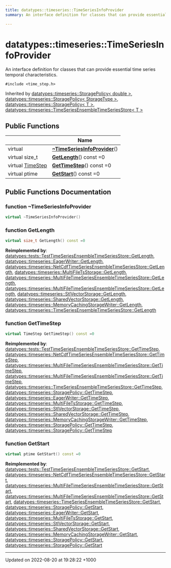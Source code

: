```yaml
---
title: datatypes::timeseries::TimeSeriesInfoProvider
summary: An interface definition for classes that can provide essential time series temporal characteristics. 

---
```


# datatypes::timeseries::TimeSeriesInfoProvider



An interface definition for classes that can provide essential time series temporal characteristics. 


`#include <time_step.h>`

Inherited by [datatypes::timeseries::StoragePolicy< double >](/uchronia-ts-doc/cpp/Classes/classdatatypes_1_1timeseries_1_1StoragePolicy/), [datatypes::timeseries::StoragePolicy< StorageType >](/uchronia-ts-doc/cpp/Classes/classdatatypes_1_1timeseries_1_1StoragePolicy/), [datatypes::timeseries::StoragePolicy< T >](/uchronia-ts-doc/cpp/Classes/classdatatypes_1_1timeseries_1_1StoragePolicy/), [datatypes::timeseries::TimeSeriesEnsembleTimeSeriesStore< T >](/uchronia-ts-doc/cpp/Classes/classdatatypes_1_1timeseries_1_1TimeSeriesEnsembleTimeSeriesStore/)

## Public Functions

|                | Name           |
| -------------- | -------------- |
| virtual | **[~TimeSeriesInfoProvider](/uchronia-ts-doc/cpp/Classes/classdatatypes_1_1timeseries_1_1TimeSeriesInfoProvider/#function-~timeseriesinfoprovider)**() |
| virtual size_t | **[GetLength](/uchronia-ts-doc/cpp/Classes/classdatatypes_1_1timeseries_1_1TimeSeriesInfoProvider/#function-getlength)**() const =0 |
| virtual [TimeStep](/uchronia-ts-doc/cpp/Classes/classdatatypes_1_1timeseries_1_1TimeStep/) | **[GetTimeStep](/uchronia-ts-doc/cpp/Classes/classdatatypes_1_1timeseries_1_1TimeSeriesInfoProvider/#function-gettimestep)**() const =0 |
| virtual ptime | **[GetStart](/uchronia-ts-doc/cpp/Classes/classdatatypes_1_1timeseries_1_1TimeSeriesInfoProvider/#function-getstart)**() const =0 |

## Public Functions Documentation

### function ~TimeSeriesInfoProvider

```cpp
virtual ~TimeSeriesInfoProvider()
```


### function GetLength

```cpp
virtual size_t GetLength() const =0
```


**Reimplemented by**: [datatypes::tests::TestTimeSeriesEnsembleTimeSeriesStore::GetLength](/uchronia-ts-doc/cpp/Classes/classdatatypes_1_1tests_1_1TestTimeSeriesEnsembleTimeSeriesStore/#function-getlength), [datatypes::timeseries::EagerWriter::GetLength](/uchronia-ts-doc/cpp/Classes/classdatatypes_1_1timeseries_1_1EagerWriter/#function-getlength), [datatypes::timeseries::NetCdfTimeSeriesEnsembleTimeSeriesStore::GetLength](/uchronia-ts-doc/cpp/Classes/classdatatypes_1_1timeseries_1_1NetCdfTimeSeriesEnsembleTimeSeriesStore/#function-getlength), [datatypes::timeseries::MultiFileTsStorage::GetLength](/uchronia-ts-doc/cpp/Classes/classdatatypes_1_1timeseries_1_1MultiFileTsStorage/#function-getlength), [datatypes::timeseries::MultiFileTimeSeriesEnsembleTimeSeriesStore::GetLength](/uchronia-ts-doc/cpp/Classes/classdatatypes_1_1timeseries_1_1MultiFileTimeSeriesEnsembleTimeSeriesStore/#function-getlength), [datatypes::timeseries::MultiFileTimeSeriesEnsembleTimeSeriesStore::GetLength](/uchronia-ts-doc/cpp/Classes/classdatatypes_1_1timeseries_1_1MultiFileTimeSeriesEnsembleTimeSeriesStore/#function-getlength), [datatypes::timeseries::StlVectorStorage::GetLength](/uchronia-ts-doc/cpp/Classes/classdatatypes_1_1timeseries_1_1StlVectorStorage/#function-getlength), [datatypes::timeseries::SharedVectorStorage::GetLength](/uchronia-ts-doc/cpp/Classes/classdatatypes_1_1timeseries_1_1SharedVectorStorage/#function-getlength), [datatypes::timeseries::MemoryCachingStorageWriter::GetLength](/uchronia-ts-doc/cpp/Classes/classdatatypes_1_1timeseries_1_1MemoryCachingStorageWriter/#function-getlength), [datatypes::timeseries::TimeSeriesEnsembleTimeSeriesStore::GetLength](/uchronia-ts-doc/cpp/Classes/classdatatypes_1_1timeseries_1_1TimeSeriesEnsembleTimeSeriesStore/#function-getlength)


### function GetTimeStep

```cpp
virtual TimeStep GetTimeStep() const =0
```


**Reimplemented by**: [datatypes::tests::TestTimeSeriesEnsembleTimeSeriesStore::GetTimeStep](/uchronia-ts-doc/cpp/Classes/classdatatypes_1_1tests_1_1TestTimeSeriesEnsembleTimeSeriesStore/#function-gettimestep), [datatypes::timeseries::NetCdfTimeSeriesEnsembleTimeSeriesStore::GetTimeStep](/uchronia-ts-doc/cpp/Classes/classdatatypes_1_1timeseries_1_1NetCdfTimeSeriesEnsembleTimeSeriesStore/#function-gettimestep), [datatypes::timeseries::MultiFileTimeSeriesEnsembleTimeSeriesStore::GetTimeStep](/uchronia-ts-doc/cpp/Classes/classdatatypes_1_1timeseries_1_1MultiFileTimeSeriesEnsembleTimeSeriesStore/#function-gettimestep), [datatypes::timeseries::MultiFileTimeSeriesEnsembleTimeSeriesStore::GetTimeStep](/uchronia-ts-doc/cpp/Classes/classdatatypes_1_1timeseries_1_1MultiFileTimeSeriesEnsembleTimeSeriesStore/#function-gettimestep), [datatypes::timeseries::TimeSeriesEnsembleTimeSeriesStore::GetTimeStep](/uchronia-ts-doc/cpp/Classes/classdatatypes_1_1timeseries_1_1TimeSeriesEnsembleTimeSeriesStore/#function-gettimestep), [datatypes::timeseries::StoragePolicy::GetTimeStep](/uchronia-ts-doc/cpp/Classes/classdatatypes_1_1timeseries_1_1StoragePolicy/#function-gettimestep), [datatypes::timeseries::EagerWriter::GetTimeStep](/uchronia-ts-doc/cpp/Classes/classdatatypes_1_1timeseries_1_1EagerWriter/#function-gettimestep), [datatypes::timeseries::MultiFileTsStorage::GetTimeStep](/uchronia-ts-doc/cpp/Classes/classdatatypes_1_1timeseries_1_1MultiFileTsStorage/#function-gettimestep), [datatypes::timeseries::StlVectorStorage::GetTimeStep](/uchronia-ts-doc/cpp/Classes/classdatatypes_1_1timeseries_1_1StlVectorStorage/#function-gettimestep), [datatypes::timeseries::SharedVectorStorage::GetTimeStep](/uchronia-ts-doc/cpp/Classes/classdatatypes_1_1timeseries_1_1SharedVectorStorage/#function-gettimestep), [datatypes::timeseries::MemoryCachingStorageWriter::GetTimeStep](/uchronia-ts-doc/cpp/Classes/classdatatypes_1_1timeseries_1_1MemoryCachingStorageWriter/#function-gettimestep), [datatypes::timeseries::StoragePolicy::GetTimeStep](/uchronia-ts-doc/cpp/Classes/classdatatypes_1_1timeseries_1_1StoragePolicy/#function-gettimestep), [datatypes::timeseries::StoragePolicy::GetTimeStep](/uchronia-ts-doc/cpp/Classes/classdatatypes_1_1timeseries_1_1StoragePolicy/#function-gettimestep)


### function GetStart

```cpp
virtual ptime GetStart() const =0
```


**Reimplemented by**: [datatypes::tests::TestTimeSeriesEnsembleTimeSeriesStore::GetStart](/uchronia-ts-doc/cpp/Classes/classdatatypes_1_1tests_1_1TestTimeSeriesEnsembleTimeSeriesStore/#function-getstart), [datatypes::timeseries::NetCdfTimeSeriesEnsembleTimeSeriesStore::GetStart](/uchronia-ts-doc/cpp/Classes/classdatatypes_1_1timeseries_1_1NetCdfTimeSeriesEnsembleTimeSeriesStore/#function-getstart), [datatypes::timeseries::MultiFileTimeSeriesEnsembleTimeSeriesStore::GetStart](/uchronia-ts-doc/cpp/Classes/classdatatypes_1_1timeseries_1_1MultiFileTimeSeriesEnsembleTimeSeriesStore/#function-getstart), [datatypes::timeseries::MultiFileTimeSeriesEnsembleTimeSeriesStore::GetStart](/uchronia-ts-doc/cpp/Classes/classdatatypes_1_1timeseries_1_1MultiFileTimeSeriesEnsembleTimeSeriesStore/#function-getstart), [datatypes::timeseries::TimeSeriesEnsembleTimeSeriesStore::GetStart](/uchronia-ts-doc/cpp/Classes/classdatatypes_1_1timeseries_1_1TimeSeriesEnsembleTimeSeriesStore/#function-getstart), [datatypes::timeseries::StoragePolicy::GetStart](/uchronia-ts-doc/cpp/Classes/classdatatypes_1_1timeseries_1_1StoragePolicy/#function-getstart), [datatypes::timeseries::EagerWriter::GetStart](/uchronia-ts-doc/cpp/Classes/classdatatypes_1_1timeseries_1_1EagerWriter/#function-getstart), [datatypes::timeseries::MultiFileTsStorage::GetStart](/uchronia-ts-doc/cpp/Classes/classdatatypes_1_1timeseries_1_1MultiFileTsStorage/#function-getstart), [datatypes::timeseries::StlVectorStorage::GetStart](/uchronia-ts-doc/cpp/Classes/classdatatypes_1_1timeseries_1_1StlVectorStorage/#function-getstart), [datatypes::timeseries::SharedVectorStorage::GetStart](/uchronia-ts-doc/cpp/Classes/classdatatypes_1_1timeseries_1_1SharedVectorStorage/#function-getstart), [datatypes::timeseries::MemoryCachingStorageWriter::GetStart](/uchronia-ts-doc/cpp/Classes/classdatatypes_1_1timeseries_1_1MemoryCachingStorageWriter/#function-getstart), [datatypes::timeseries::StoragePolicy::GetStart](/uchronia-ts-doc/cpp/Classes/classdatatypes_1_1timeseries_1_1StoragePolicy/#function-getstart), [datatypes::timeseries::StoragePolicy::GetStart](/uchronia-ts-doc/cpp/Classes/classdatatypes_1_1timeseries_1_1StoragePolicy/#function-getstart)


-------------------------------

Updated on 2022-08-20 at 19:28:22 +1000